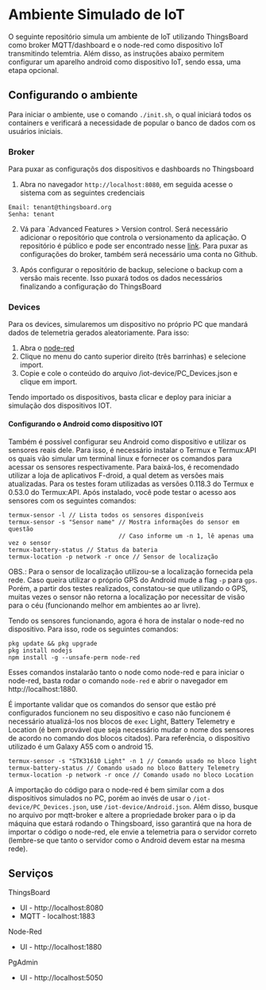 # Ambiente Simulado de IoT

O seguinte repositório simula um ambiente de IoT utilizando ThingsBoard como broker MQTT/dashboard e o node-red como dispositivo IoT transmitindo telemtria. Além disso, as instruções abaixo permitem configurar um aparelho android como dispositivo IoT, sendo essa, uma etapa opcional.

## Configurando o ambiente

Para iniciar o ambiente, use o comando `./init.sh`, o qual iniciará todos os containers e verificará a necessidade de popular o banco de dados com os usuários iniciais. 

### Broker

Para puxar as configuraçõs dos dispositivos e dashboards no Thingsboard

1. Abra no navegador `http://localhost:8080`, em seguida acesse o sistema com as seguintes credenciais
```
Email: tenant@thingsboard.org
Senha: tenant
```
2. Vá para `Advanced Features > Version control. Será necessário adicionar o repositório que controla o versionamento da aplicação. O repositório é público e pode ser encontrado nesse [link](https://github.com/henriqueAmbrosi/Thingsboard-Config). Para puxar as configurações do broker, também será necessário uma conta no Github.

3. Após configurar o repositório de backup, selecione o backup com a versão mais recente. Isso puxará todos os dados necessários finalizando a configuração do ThingsBoard

### Devices 

Para os devices, simularemos um dispositivo no próprio PC que mandará dados de telemetria gerados aleatoriamente. Para isso:
1. Abra o [node-red](http://localhost:1880)
2. Clique no menu do canto superior direito (três barrinhas) e selecione import. 
3. Copie e cole o conteúdo do arquivo /iot-device/PC_Devices.json e clique em import.

Tendo importado os dispositivos, basta clicar e deploy para iniciar a simulação dos dispositivos IOT.

#### Configurando o Android como dispositivo IOT

Também é possível configurar seu Android como dispositivo e utilizar os sensores reais dele. Para isso, é necessário instalar o Termux e Termux:API os quais vão simular um terminal linux e fornecer os comandos para acessar os sensores respectivamente. Para baixá-los, é recomendado utilizar a loja de aplicativos F-droid, a qual detem as versões mais atualizadas. Para os testes foram utilizadas as versões 0.118.3 do Termux e 0.53.0 do Termux:API. Após instalado, você pode testar o acesso aos sensores com os seguintes comandos:

```
termux-sensor -l // Lista todos os sensores disponíveis
termux-sensor -s "Sensor name" // Mostra informações do sensor em questão
                               // Caso informe um -n 1, lê apenas uma vez o sensor
termux-battery-status // Status da bateria
termux-location -p network -r once // Sensor de localização
```

OBS.: Para o sensor de localização utilizou-se a localização fornecida pela rede. Caso queira utilizar o próprio GPS do Android mude a flag `-p` para `gps`. Porém, a partir dos testes realizados, constatou-se que utilizando o GPS, muitas vezes o sensor não retorna a localização por necessitar de visão para o céu (funcionando melhor em ambientes ao ar livre).

Tendo os sensores funcionando, agora é hora de instalar o node-red no dispositivo. Para isso, rode os seguintes comandos:

```
pkg update && pkg upgrade
pkg install nodejs
npm install -g --unsafe-perm node-red
```

Esses comandos instalarão tanto o node como node-red e para iniciar o node-red, basta rodar o comando `node-red` e abrir o navegador em http://localhost:1880.

É importante validar que os comandos do sensor que estão pré configurados funcionem no seu dispositivo e caso não funcionem é necessário atualizá-los nos blocos de `exec` Light, Battery Telemetry e Location (é bem provável que seja necessário mudar o nome dos sensores de acordo no comando dos blocos citados). Para referência, o dispositivo utilizado é um Galaxy A55 com o android 15.

```
termux-sensor -s "STK31610 Light" -n 1 // Comando usado no bloco light
termux-battery-status // Comando usado no bloco Battery Telemetry
termux-location -p network -r once // Comando usado no bloco Location
```

A importação do código para o node-red é bem similar com a dos dispositivos simulados no PC, porém ao invés de usar o `/iot-device/PC_Devices.json`, use `/iot-device/Android.json`. Além disso, busque no arquivo por mqtt-broker e altere a propriedade broker para o ip da máquina que estará rodando o Thingsboard, isso garantirá que na hora de importar o código o node-red, ele envie a telemetria para o servidor correto (lembre-se que tanto o servidor como o Android devem estar na mesma rede). 

## Serviços

ThingsBoard 
- UI - http://localhost:8080
- MQTT - localhost:1883

Node-Red
- UI - http://localhost:1880

PgAdmin
- UI - http://localhost:5050

